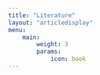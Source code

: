 ```yaml
---
title: "Literature"
layout: "articledisplay"
menu:
    main:
        weight: 3
        params:
            icon: book
---
```


